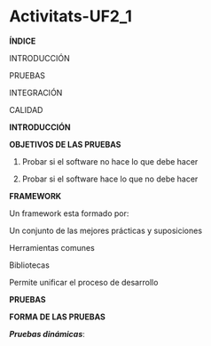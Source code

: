 # Activitats-UF2_1

**ÍNDICE**

INTRODUCCIÓN

PRUEBAS

INTEGRACIÓN

CALIDAD

**INTRODUCCIÓN**

**OBJETIVOS DE LAS PRUEBAS**

1. Probar si el software no hace lo que debe hacer

2. Probar si el software hace lo que no debe hacer

**FRAMEWORK**

Un framework esta formado por:

Un conjunto de las mejores prácticas y suposiciones

Herramientas comunes

Bibliotecas

Permite unificar el proceso de desarrollo

**PRUEBAS**

**FORMA DE LAS PRUEBAS**

***Pruebas dinámicas***: 
